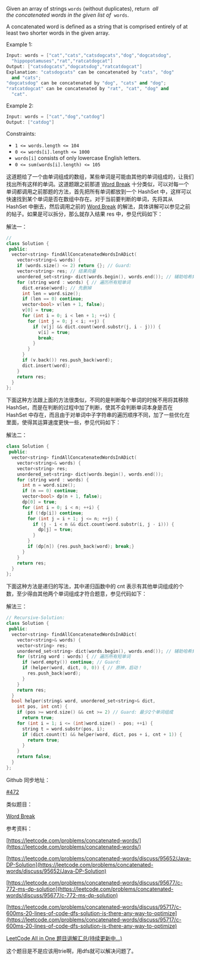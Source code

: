 Given an array of strings `words` (without duplicates), return  _all the concatenated words in the given list of_  `words`.

A concatenated word is defined as a string that is comprised entirely of at least two shorter words in the given array.

Example 1:

```cpp
Input: words = ["cat","cats","catsdogcats","dog","dogcatsdog",
  "hippopotamuses","rat","ratcatdogcat"]
Output: ["catsdogcats","dogcatsdog","ratcatdogcat"]
Explanation: "catsdogcats" can be concatenated by "cats", "dog"
  and "cats"; 
"dogcatsdog" can be concatenated by "dog", "cats" and "dog"; 
"ratcatdogcat" can be concatenated by "rat", "cat", "dog" and
  "cat".
```

Example 2:

```cpp
Input: words = ["cat","dog","catdog"]
Output: ["catdog"]
```

Constraints:

- `1 <= words.length <= 104`
- `0 <= words[i].length <= 1000`
- `words[i]` consists of only lowercase English letters.
- `0 <= sum(words[i].length) <= 105`

这道题给了一个由单词组成的数组，某些单词是可能由其他的单词组成的，让我们找出所有这样的单词。这道题跟之前那道 [Word Break](http://www.cnblogs.com/grandyang/p/4257740.html) 十分类似，可以对每一个单词都调用之前那题的方法，首先把所有单词都放到一个 HashSet 中，这样可以快速找到某个单词是否在数组中存在。对于当前要判断的单词，先将其从 HashSet 中删去，然后调用之前的 [Word Break](http://www.cnblogs.com/grandyang/p/4257740.html) 的解法，具体讲解可以参见之前的帖子。如果是可以拆分，那么就存入结果 res 中，参见代码如下：

解法一：

```cpp
// 
class Solution {
 public:
  vector<string> findAllConcatenatedWordsInADict(
    vector<string>& words) {
    if (words.size() <= 2) return {}; // Guard:
    vector<string> res; // 结果向量
    unordered_set<string> dict(words.begin(), words.end()); // 辅助哈希集合
    for (string word : words) { // 遍历所有短单词
      dict.erase(word); // 先删掉
      int len = word.size();
      if (len == 0) continue;
      vector<bool> v(len + 1, false);
      v[0] = true;
      for (int i = 0; i < len + 1; ++i) {
        for (int j = 0; j < i; ++j) {
          if (v[j] && dict.count(word.substr(j, i - j))) {
            v[i] = true;
            break;
          }
        }
      }
      if (v.back()) res.push_back(word);
      dict.insert(word);
    }
    return res;
  }
};
```

下面这种方法跟上面的方法很类似，不同的是判断每个单词的时候不用将其移除 HashSet，而是在判断的过程中加了判断，使其不会判断单词本身是否在 HashSet 中存在，而且由于对单词中子字符串的遍历顺序不同，加了一些优化在里面，使得其运算速度更快一些，参见代码如下：

解法二：

```cpp
class Solution {
 public:
  vector<string> findAllConcatenatedWordsInADict(
    vector<string>& words) {
    vector<string> res;
    unordered_set<string> dict(words.begin(), words.end());
    for (string word : words) {
      int n = word.size();
      if (n == 0) continue;
      vector<bool> dp(n + 1, false);
      dp[0] = true;
      for (int i = 0; i < n; ++i) {
        if (!dp[i]) continue;
        for (int j = i + 1; j <= n; ++j) {
          if (j - i < n && dict.count(word.substr(i, j - i))) {
            dp[j] = true;
          }
        }
        if (dp[n]) {res.push_back(word); break;}
      }
    }
    return res;
  }
};
```

下面这种方法是递归的写法，其中递归函数中的 cnt 表示有其他单词组成的个数，至少得由其他两个单词组成才符合题意，参见代码如下：

解法三：

```cpp
// Recursive-Solution:
class Solution {
 public:
  vector<string> findAllConcatenatedWordsInADict(
    vector<string>& words) {
    vector<string> res;
    unordered_set<string> dict(words.begin(), words.end()); // 辅助哈希集合
    for (string word : words) { // 遍历所有短单词
      if (word.empty()) continue; // Guard:
      if (helper(word, dict, 0, 0)) { // 原神，启动！
        res.push_back(word);
      }
    }
    return res;
  }
  bool helper(string& word, unordered_set<string>& dict,
    int pos, int cnt) {
    if (pos >= word.size() && cnt >= 2) // Guard: 最少2个单词组成
      return true;
    for (int i = 1; i <= (int)word.size() - pos; ++i) {
      string t = word.substr(pos, i);
      if (dict.count(t) && helper(word, dict, pos + i, cnt + 1)) {
        return true;
      }
    }
    return false;
  }
};
```

Github 同步地址：

[#472](https://github.com/grandyang/leetcode/issues/472)

类似题目：

[Word Break](http://www.cnblogs.com/grandyang/p/4257740.html)

参考资料：

[https://leetcode.com/problems/concatenated-words/](https://leetcode.com/problems/concatenated-words/)

[https://leetcode.com/problems/concatenated-words/discuss/95652/Java-DP-Solution](https://leetcode.com/problems/concatenated-words/discuss/95652/Java-DP-Solution)

[https://leetcode.com/problems/concatenated-words/discuss/95677/c-772-ms-dp-solution](https://leetcode.com/problems/concatenated-words/discuss/95677/c-772-ms-dp-solution)

[https://leetcode.com/problems/concatenated-words/discuss/95717/c-600ms-20-lines-of-code-dfs-solution-is-there-any-way-to-optimize](https://leetcode.com/problems/concatenated-words/discuss/95717/c-600ms-20-lines-of-code-dfs-solution-is-there-any-way-to-optimize)

[LeetCode All in One 题目讲解汇总(持续更新中...)](http://www.cnblogs.com/grandyang/p/4606334.html)

这个题目是不是应该用trie啊，用dfs就可以解决问题了。